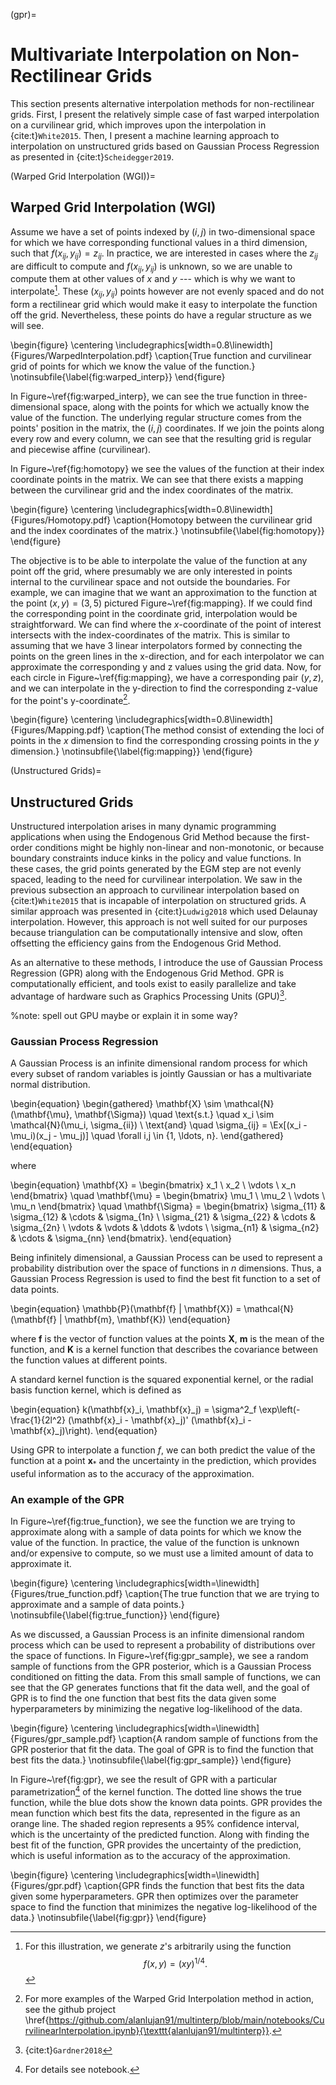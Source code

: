 (gpr)=
# Multivariate Interpolation on Non-Rectilinear Grids

This section presents alternative interpolation methods for non-rectilinear grids. First, I present the relatively simple case of fast warped interpolation on a curvilinear grid, which improves upon the interpolation in {cite:t}`White2015`. Then, I present a machine learning approach to interpolation on unstructured grids based on Gaussian Process Regression as presented in {cite:t}`Scheidegger2019`.

(Warped Grid Interpolation (WGI))=
## Warped Grid Interpolation (WGI)

Assume we have a set of points indexed by $(i,j)$ in two-dimensional space for which we have corresponding functional values in a third dimension, such that $f(x_{ij},y_{ij}) = z_{ij}$. In practice, we are interested in cases where the $z_{ij}$ are difficult to compute and $f(x_{ij},y_{ij})$ is unknown, so we are unable to compute them at other values of $x$ and $y$ --- which is why we want to interpolate[^f3]. These $(x_{ij},y_{ij})$ points however are not evenly spaced and do not form a rectilinear grid which would make it easy to interpolate the function off the grid. Nevertheless, these points do have a regular structure as we will see.

[^f3]: For this illustration, we generate $z$'s arbitrarily using the function $$f(x,y) = (xy)^{1/4}.$$

\begin{figure}
  \centering
  \includegraphics[width=0.8\linewidth]{Figures/WarpedInterpolation.pdf}
  \caption{True function and curvilinear grid of points for which we know the value of the function.}
  \notinsubfile{\label{fig:warped_interp}}
\end{figure}

In Figure~\ref{fig:warped_interp}, we can see the true function in three-dimensional space, along with the points for which we actually know the value of the function. The underlying regular structure comes from the points' position in the matrix, the $(i,j)$ coordinates. If we join the points along every row and every column, we can see that the resulting grid is regular and piecewise affine (curvilinear).

In Figure~\ref{fig:homotopy} we see the values of the function at their index coordinate points in the matrix. We can see that there exists a mapping between the curvilinear grid and the index coordinates of the matrix.

\begin{figure}
  \centering
  \includegraphics[width=0.8\linewidth]{Figures/Homotopy.pdf}
  \caption{Homotopy between the curvilinear grid and the index coordinates of the matrix.}
  \notinsubfile{\label{fig:homotopy}}
\end{figure}

The objective is to be able to interpolate the value of the function at any point off the grid, where presumably we are only interested in points internal to the curvilinear space and not outside the boundaries. For example, we can imagine that we want an approximation to the function at the point $(x,y) = (3, 5)$ pictured Figure~\ref{fig:mapping}. If we could find the corresponding point in the coordinate grid, interpolation would be straightforward. We can find where the $x$-coordinate of the point of interest intersects with the index-coordinates of the matrix. This is similar to assuming that we have 3 linear interpolators formed by connecting the points on the green lines in the x-direction, and for each interpolator we can approximate the corresponding y and z values using the grid data. Now, for each circle in Figure~\ref{fig:mapping}, we have a corresponding pair $(y,z)$, and we can interpolate in the y-direction to find the corresponding z-value for the point's y-coordinate[^f4].

[^f4]: For more examples of the Warped Grid Interpolation method in action, see the github project \href{https://github.com/alanlujan91/multinterp/blob/main/notebooks/CurvilinearInterpolation.ipynb}{\texttt{alanlujan91/multinterp}}.

\begin{figure}
  \centering
  \includegraphics[width=0.8\linewidth]{Figures/Mapping.pdf}
  \caption{The method consist of extending the loci of points in the $x$ dimension to find the corresponding crossing points in the $y$ dimension.}
  \notinsubfile{\label{fig:mapping}}
\end{figure}



(Unstructured Grids)=
## Unstructured Grids

Unstructured interpolation arises in many dynamic programming applications when using the Endogenous Grid Method because the first-order conditions might be highly non-linear and non-monotonic, or because boundary constraints induce kinks in the policy and value functions. In these cases, the grid points generated by the EGM step are not evenly spaced, leading to the need for curvilinear interpolation. We saw in the previous subsection an approach to curvilinear interpolation based on {cite:t}`White2015` that is incapable of interpolation on structured grids. A similar approach was presented in {cite:t}`Ludwig2018` which used Delaunay interpolation. However, this approach is not well suited for our purposes because triangulation can be computationally intensive and slow, often offsetting the efficiency gains from the Endogenous Grid Method.

As an alternative to these methods, I introduce the use of Gaussian Process Regression (GPR) along with the Endogenous Grid Method. GPR is computationally efficient, and tools exist to easily parallelize and take advantage of hardware such as Graphics Processing Units (GPU)[^f5].

[^f5]: {cite:t}`Gardner2018`

%note: spell out GPU maybe or explain it in some way?

### Gaussian Process Regression

A Gaussian Process is an infinite dimensional random process for which every subset of random variables is jointly Gaussian or has a multivariate normal distribution.

\begin{equation}
  \begin{gathered}
    \mathbf{X} \sim \mathcal{N}(\mathbf{\mu}, \mathbf{\Sigma}) \quad \text{s.t.} \quad x_i \sim \mathcal{N}(\mu_i, \sigma_{ii}) \\
    \text{and} \quad  \sigma_{ij} = \Ex[(x_i - \mu_i)(x_j - \mu_j)] \quad \forall i,j \in \{1, \ldots, n\}.
  \end{gathered}
\end{equation}


where

\begin{equation}
  \mathbf{X} = \begin{bmatrix}
    x_1    \\
    x_2    \\
    \vdots \\
    x_n
  \end{bmatrix}
  \quad
  \mathbf{\mu} = \begin{bmatrix}
    \mu_1  \\
    \mu_2  \\
    \vdots \\
    \mu_n
  \end{bmatrix}
  \quad
  \mathbf{\Sigma} = \begin{bmatrix}
    \sigma_{11} & \sigma_{12} & \cdots & \sigma_{1n} \\
    \sigma_{21} & \sigma_{22} & \cdots & \sigma_{2n} \\
    \vdots      & \vdots      & \ddots & \vdots      \\
    \sigma_{n1} & \sigma_{n2} & \cdots & \sigma_{nn}
  \end{bmatrix}.
\end{equation}

Being infinitely dimensional, a Gaussian Process can be used to represent a probability distribution over the space of functions in $n$ dimensions. Thus, a Gaussian Process Regression is used to find the best fit function to a set of data points.

\begin{equation}
  \mathbb{P}(\mathbf{f} | \mathbf{X}) = \mathcal{N}(\mathbf{f} | \mathbf{m}, \mathbf{K})
\end{equation}

where $\mathbf{f}$ is the vector of function values at the points $\mathbf{X}$, $\mathbf{m}$ is the mean of the function, and $\mathbf{K}$ is a kernel function that describes the covariance between the function values at different points.

A standard kernel function is the squared exponential kernel, or the radial basis function kernel, which is defined as

\begin{equation}
  k(\mathbf{x}_i, \mathbf{x}_j) = \sigma^2_f \exp\left(-\frac{1}{2l^2} (\mathbf{x}_i - \mathbf{x}_j)' (\mathbf{x}_i - \mathbf{x}_j)\right).
\end{equation}

Using GPR to interpolate a function $f$, we can both predict the value of the function at a point $\mathbf{x}_*$ and the uncertainty in the prediction, which provides useful information as to the accuracy of the approximation.

### An example of the GPR

In Figure~\ref{fig:true_function}, we see the function we are trying to approximate along with a sample of data points for which we know the value of the function. In practice, the value of the function is unknown and/or expensive to compute, so we must use a limited amount of data to approximate it.

\begin{figure}
  \centering
  \includegraphics[width=\linewidth]{Figures/true_function.pdf}
  \caption{The true function that we are trying to approximate and a sample of data points.}
  \notinsubfile{\label{fig:true_function}}
\end{figure}

As we discussed, a Gaussian Process is an infinite dimensional random process which can be used to represent a probability of distributions over the space of functions. In Figure~\ref{fig:gpr_sample}, we see a random sample of functions from the GPR posterior, which is a Gaussian Process conditioned on fitting the data. From this small sample of functions, we can see that the GP generates functions that fit the data well, and the goal of GPR is to find the one function that best fits the data given some hyperparameters by minimizing the negative log-likelihood of the data.

\begin{figure}
  \centering
  \includegraphics[width=\linewidth]{Figures/gpr_sample.pdf}
  \caption{A random sample of functions from the GPR posterior that fit the data. The goal of GPR is to find the function that best fits the data.}
  \notinsubfile{\label{fig:gpr_sample}}
\end{figure}

In Figure~\ref{fig:gpr}, we see the result of GPR with a particular parametrization[^f6] of the kernel function. The dotted line shows the true function, while the blue dots show the known data points. GPR provides the mean function which best fits the data, represented in the figure as an orange line. The shaded region represents a 95\% confidence interval, which is the uncertainty of the predicted function. Along with finding the best fit of the function, GPR provides the uncertainty of the prediction, which is useful information as to the accuracy of the approximation.

[^f6]: For details see notebook.

\begin{figure}
  \centering
  \includegraphics[width=\linewidth]{Figures/gpr.pdf}
  \caption{GPR finds the function that best fits the data given some hyperparameters. GPR then optimizes over the parameter space to find the function that minimizes the negative log-likelihood of the data.}
  \notinsubfile{\label{fig:gpr}}
\end{figure}
